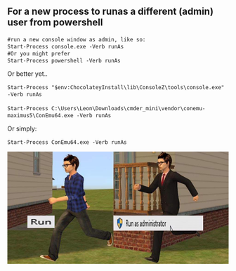 ## For a new process to runas a different (admin) user from powershell



    #run a new console window as admin, like so:
    Start-Process console.exe -Verb runAs
    #Or you might prefer
    Start-Process powershell -Verb runAs

Or better yet..
    
    Start-Process "$env:ChocolateyInstall\lib\ConsoleZ\tools\console.exe" -Verb runAs
    
    Start-Process C:\Users\Leon\Downloads\cmder_mini\vendor\conemu-maximus5\ConEmu64.exe -Verb runAs
	
Or simply:	
	
	Start-Process ConEmu64.exe -Verb runAs
	
	
![run... run as administrator](Run_Runas_Administrator.jpg)